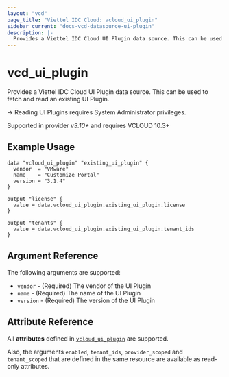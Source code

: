 ```yaml
---
layout: "vcd"
page_title: "Viettel IDC Cloud: vcloud_ui_plugin"
sidebar_current: "docs-vcd-datasource-ui-plugin"
description: |-
  Provides a Viettel IDC Cloud UI Plugin data source. This can be used to fetch and read an existing UI Plugin.
---
```


# vcd\_ui\_plugin

Provides a Viettel IDC Cloud UI Plugin data source. This can be used to fetch and read an existing UI Plugin.

-> Reading UI Plugins requires System Administrator privileges.

Supported in provider *v3.10+* and requires VCLOUD 10.3+

## Example Usage

```hcl
data "vcloud_ui_plugin" "existing_ui_plugin" {
  vendor  = "VMware"
  name    = "Customize Portal"
  version = "3.1.4"
}

output "license" {
  value = data.vcloud_ui_plugin.existing_ui_plugin.license
}

output "tenants" {
  value = data.vcloud_ui_plugin.existing_ui_plugin.tenant_ids
}
```

## Argument Reference

The following arguments are supported:

* `vendor` - (Required) The vendor of the UI Plugin
* `name` - (Required) The name of the UI Plugin
* `version` - (Required) The version of the UI Plugin

## Attribute Reference

All **attributes** defined in [`vcloud_ui_plugin`](/providers/terraform-viettelidc/vcloud/latest/docs/resources/ui_plugin#attribute-reference) are supported.

Also, the arguments `enabled`, `tenant_ids`, `provider_scoped` and `tenant_scoped` that are defined in the same resource
are available as read-only attributes. 
